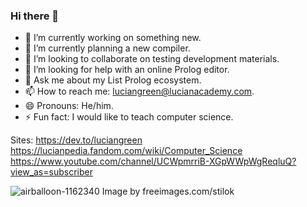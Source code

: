 ### Hi there 👋

- 🔭 I’m currently working on something new.
- 🌱 I’m currently planning a new compiler.
- 👯 I’m looking to collaborate on testing development materials.
- 🤔 I’m looking for help with an online Prolog editor.
- 💬 Ask me about my List Prolog ecosystem.
- 📫 How to reach me: <a href="mailto:luciangreen@lucianacademy.com">luciangreen@lucianacademy.com</a>.
- 😄 Pronouns: He/him.
- ⚡ Fun fact: I would like to teach computer science.

Sites:
https://dev.to/luciangreen
https://lucianpedia.fandom.com/wiki/Computer_Science
https://www.youtube.com/channel/UCWpmrriB-XGpWWpWgReqluQ?view_as=subscriber

![airballoon-1162340](https://user-images.githubusercontent.com/15845542/171387530-0502b78f-fd07-4aae-9e81-8eed72918247.jpg)
Image by freeimages.com/stilok
